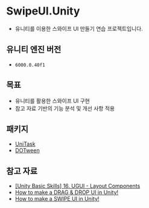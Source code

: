 # SwipeUI.Unity
- 유니티를 이용한 스와이프 UI 만들기 연습 프로젝트입니다.

## 유니티 엔진 버전
- `6000.0.40f1`

## 목표
- 유니티를 활용한 스와이프 UI 구현
- 참고 자료 기반의 기능 분석 및 개선 사항 적용

## 패키지
- [UniTask](https://github.com/Cysharp/UniTask)
- [DOTween](https://dotween.demigiant.com/)

## 참고 자료
- [[Unity Basic Skills] 16. UGUI - Layout Components](https://www.youtube.com/watch?v=Cv3oQxjf1As&t=9s)
- [How to make a DRAG & DROP UI in Unity!](https://www.youtube.com/watch?v=uTeZz4O12yU)
- [How to make a SWIPE UI in Unity!](https://www.youtube.com/watch?v=zeHdty9RUaA&t=78s)
